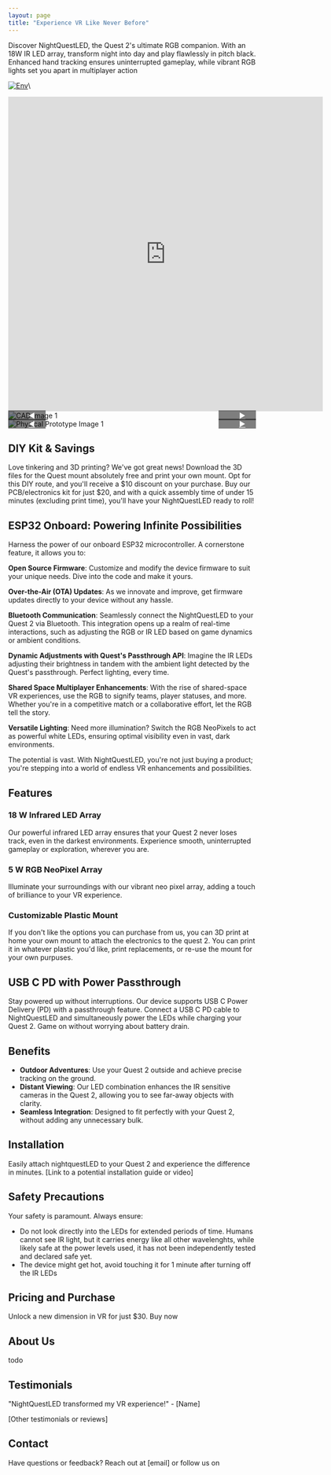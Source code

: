 ```yaml
---
layout: page
title: "Experience VR Like Never Before"
---
```


Discover NightQuestLED, the Quest 2's ultimate RGB companion. With an 18W IR LED array, transform night into day and play flawlessly in pitch black. Enhanced hand tracking ensures uninterrupted gameplay, while vibrant RGB lights set you apart in multiplayer action

[![Env](img/NightQuestLED.png)](https://www.youtube.com/watch?v=A4pjTKo8AHs)\
<iframe src="https://collaborate.shapr3d.com/v/-aIgoza8qoZAO932ojAa-" title="Shapr3D Webviewer" width="640" height="640" frameborder="0" allow="web-share; xr-spatial-tracking" loading="lazy" scrolling="no" referrerpolicy="origin-when-cross-origin" allowfullscreen></iframe>


<!-- Scoped Bootstrap Carousel Styles -->
<style>
.bootstrap-carousel-container .carousel {
    position: relative;
    display: block;
}
.bootstrap-carousel-container .carousel-inner {
    position: relative;
    overflow: hidden;
    width: 100%;
}
.bootstrap-carousel-container .carousel-item {
    position: relative;
    display: none;
    align-items: center;
    width: 100%;
    transition: transform 0.6s ease-in-out;
}
.bootstrap-carousel-container .carousel-item.active {
    display: block;
}
.bootstrap-carousel-container .carousel-control-prev,
.bootstrap-carousel-container .carousel-control-next {
    position: absolute;
    top: 50%;
    bottom: auto;
    z-index: 1;
    display: flex;
    align-items: center;
    justify-content: center;
    width: 15%;
    color: #fff;
    text-align: center;
    background: rgba(0, 0, 0, 0.5);
    transition: opacity 0.15s ease;
    transform: translateY(-50%);
}

.bootstrap-carousel-container .carousel-control-prev {
    left: 0;
}

.bootstrap-carousel-container .carousel-control-next {
    right: 0;
}
.bootstrap-carousel-container .carousel-control-prev:hover,
.bootstrap-carousel-container .carousel-control-next:hover {
    color: #fff;
    text-decoration: none;
    background: rgba(0, 0, 0, 0.9);
}
.bootstrap-carousel-container .carousel-control-prev-icon,
.bootstrap-carousel-container .carousel-control-next-icon {
    display: inline-block;
    width: 20px;
    height: 20px;
    background: no-repeat 50% / 100% 100%;
}
</style>

<div class="bootstrap-carousel-container">
    <!-- Carousel -->
    <div id="CADCarousel" class="carousel slide" data-ride="carousel">
        <div class="carousel-inner">
            <div class="carousel-item active">
                <img src="img/CADv2_0.PNG" alt="CAD Image 1" class="d-block w-100">
            </div>
            <div class="carousel-item">
                <img src="img/CADv2_1.PNG" alt="CAD Image 2" class="d-block w-100">
            </div>
            <div class="carousel-item">
                <img src="img/CADv2_2.PNG" alt="CAD Image 3" class="d-block w-100">
            </div>
            <div class="carousel-item">
                <img src="img/CADv2_3.PNG" alt="CAD Image 4" class="d-block w-100">
            </div>
            <div class="carousel-item">
                <img src="img/CADv2_4.PNG" alt="CAD Image 5" class="d-block w-100">
            </div>
        </div>
        <a class="carousel-control-prev" href="#CADCarousel" role="button" data-slide="prev">
            <span class="carousel-control-prev-icon" aria-hidden="true"></span>
            <span class="sr-only">◀️</span>
        </a>
        <a class="carousel-control-next" href="#CADCarousel" role="button" data-slide="next">
            <span class="carousel-control-next-icon" aria-hidden="true"></span>
            <span class="sr-only">▶️</span>
        </a>
    </div>
    <!-- Physical Prototype Carousel -->
    <div id="PhysicalProtoCarousel" class="carousel slide" data-ride="carousel">
        <div class="carousel-inner">
            <div class="carousel-item active">
                <img src="img/Physical_Prototype_v2_0.JPG" alt="Physical Prototype Image 1" class="d-block w-100">
            </div>
            <div class="carousel-item">
                <img src="img/Physical_Prototype_v2_1.JPG" alt="Physical Prototype Image 2" class="d-block w-100">
            </div>
        </div>
        <a class="carousel-control-prev" href="#PhysicalProtoCarousel" role="button" data-slide="prev">
            <span class="carousel-control-prev-icon" aria-hidden="true"></span>
            <span class="sr-only">◀️</span>
        </a>
        <a class="carousel-control-next" href="#PhysicalProtoCarousel" role="button" data-slide="next">
            <span class="carousel-control-next-icon" aria-hidden="true"></span>
            <span class="sr-only">▶️</span>
        </a>
    </div>


</div>

<!-- Add Bootstrap and jQuery JS for carousel functionality -->
<script src="https://ajax.googleapis.com/ajax/libs/jquery/3.5.1/jquery.min.js"></script>
<script src="https://maxcdn.bootstrapcdn.com/bootstrap/4.5.2/js/bootstrap.min.js"></script>


## DIY Kit & Savings
Love tinkering and 3D printing? We've got great news! Download the 3D files for the Quest mount absolutely free and print your own mount. Opt for this DIY route, and you'll receive a $10 discount on your purchase. Buy our PCB/electronics kit for just $20, and with a quick assembly time of under 15 minutes (excluding print time), you'll have your NightQuestLED ready to roll!

## ESP32 Onboard: Powering Infinite Possibilities
Harness the power of our onboard ESP32 microcontroller. A cornerstone feature, it allows you to:

**Open Source Firmware**: Customize and modify the device firmware to suit your unique needs. Dive into the code and make it yours.

**Over-the-Air (OTA) Updates**: As we innovate and improve, get firmware updates directly to your device without any hassle.

**Bluetooth Communication**: Seamlessly connect the NightQuestLED to your Quest 2 via Bluetooth. This integration opens up a realm of real-time interactions, such as adjusting the RGB or IR LED based on game dynamics or ambient conditions.

**Dynamic Adjustments with Quest's Passthrough API**: Imagine the IR LEDs adjusting their brightness in tandem with the ambient light detected by the Quest's passthrough. Perfect lighting, every time.

**Shared Space Multiplayer Enhancements**: With the rise of shared-space VR experiences, use the RGB to signify teams, player statuses, and more. Whether you're in a competitive match or a collaborative effort, let the RGB tell the story.

**Versatile Lighting**: Need more illumination? Switch the RGB NeoPixels to act as powerful white LEDs, ensuring optimal visibility even in vast, dark environments.

The potential is vast. With NightQuestLED, you're not just buying a product; you're stepping into a world of endless VR enhancements and possibilities.

## Features
### 18 W Infrared LED Array
Our powerful infrared LED array ensures that your Quest 2 never loses track, even in the darkest environments. Experience smooth, uninterrupted gameplay or exploration, wherever you are. 

### 5 W RGB NeoPixel Array
Illuminate your surroundings with our vibrant neo pixel array, adding a touch of brilliance to your VR experience.

### Customizable Plastic Mount
If you don't like the options you can purchase from us, you can 3D print at home your own mount to attach the electronics to the quest 2. You can print it in whatever plastic you'd like, print replacements, or re-use the mount for your own purpuses. 

## USB C PD with Power Passthrough
Stay powered up without interruptions. Our device supports USB C Power Delivery (PD) with a passthrough feature. Connect a USB C PD cable to NightQuestLED and simultaneously power the LEDs while charging your Quest 2. Game on without worrying about battery drain.

## Benefits
- **Outdoor Adventures**: Use your Quest 2 outside and achieve precise tracking on the ground.
- **Distant Viewing**: Our LED combination enhances the IR sensitive cameras in the Quest 2, allowing you to see far-away objects with clarity.
- **Seamless Integration**: Designed to fit perfectly with your Quest 2, without adding any unnecessary bulk.

## Installation
Easily attach nightquestLED to your Quest 2 and experience the difference in minutes. [Link to a potential installation guide or video]

## Safety Precautions
Your safety is paramount. Always ensure:
- Do not look directly into the LEDs for extended periods of time. Humans cannot see IR light, but it carries energy like all other wavelenghts, while likely safe at the power levels used, it has not been independently tested and declared safe yet. 
- The device might get hot, avoid touching it for 1 minute after turning off the IR LEDs

## Pricing and Purchase
Unlock a new dimension in VR for just $30. Buy now

## About Us
todo

## Testimonials
"NightQuestLED transformed my VR experience!" - [Name]

[Other testimonials or reviews]



## Contact
Have questions or feedback? Reach out at [email] or follow us on 
